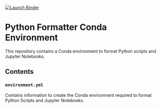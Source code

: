 [![Launch Binder](https://mybinder.org/badge_logo.svg)](https://mybinder.org/v2/gh/calekochenour/python-formatter-env/main)

# Python Formatter Conda Environment

This repository contains a Conda environment to format Python scripts and Jupyter Notebooks.

## Contents

### `environment.yml`

Contains information to create the Conda environment required to format Python Scripts and Jupyter Notebooks.  
